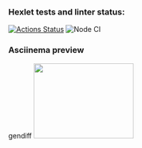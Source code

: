 ### Hexlet tests and linter status:
[![Actions Status](https://github.com/steshi/frontend-project-lvl2/workflows/hexlet-check/badge.svg)](https://github.com/steshi/frontend-project-lvl2/actions)
![Node CI](https://github.com/steshi/frontend-project-lvl2/workflows/Node%20CI/badge.svg)

<h3>Asciinema preview</h3>

gendiff
<a href="https://asciinema.org/a/405BumdNK1Li5dL9FttNUCx2r" target="_blank"><img src="https://asciinema.org/a/405BumdNK1Li5dL9FttNUCx2r.svg" width="200" height="150" /></a>